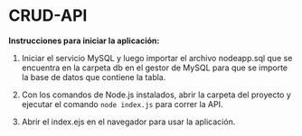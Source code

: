 # CRUD-API

**Instrucciones para iniciar la aplicación:**

1. Iniciar el servicio MySQL y luego importar el archivo nodeapp.sql que se encuentra en la carpeta db en el gestor de MySQL para que se importe la base de datos que contiene la tabla.

2. Con los comandos de Node.js instalados, abrir la carpeta del proyecto y ejecutar el comando ```node index.js``` para correr la API.

3. Abrir el index.ejs en el navegador para usar la aplicación.
